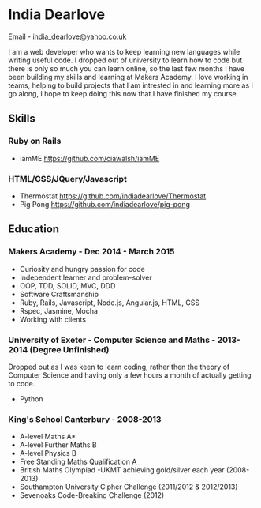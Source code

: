 # India Dearlove

Email - india_dearlove@yahoo.co.uk

I am a web developer who wants to keep learning new languages while writing useful code. I dropped out of university to learn how to code but there is only so much you can learn online, so the last few months I have been building my skills and learning at Makers Academy. I love working in teams, helping to build projects that I am intrested in and learning more as I go along, I hope to keep doing this now that I have finished my course. 

## Skills

### Ruby on Rails

 - iamME https://github.com/ciawalsh/iamME

### HTML/CSS/JQuery/Javascript

 - Thermostat https://github.com/indiadearlove/Thermostat
 - Pig Pong https://github.com/indiadearlove/pig-pong

## Education

### Makers Academy - Dec 2014 - March 2015

- Curiosity and hungry passion for code
- Independent learner and problem-solver
- OOP, TDD, SOLID, MVC, DDD
- Software Craftsmanship
- Ruby, Rails, Javascript, Node.js, Angular.js, HTML, CSS
- Rspec, Jasmine, Mocha
- Working with clients

### University of Exeter - Computer Science and Maths - 2013-2014 (Degree Unfinished)

Dropped out as I was keen to learn coding, rather then the theory of Computer Science and having only a few hours a month of actually getting to code.

 - Python

### King's School Canterbury - 2008-2013

- A-level Maths A*
- A-level Further Maths B
- A-level Physics B
- Free Standing Maths Qualification A
- British Maths Olympiad -UKMT achieving gold/silver each year (2008-2013) 
- Southampton University Cipher Challenge (2011/2012 & 2012/2013)
- Sevenoaks Code-Breaking Challenge (2012)
